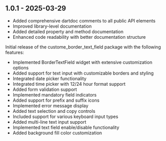 ## 1.0.1 - 2025-03-29

* Added comprehensive dartdoc comments to all public API elements
* Improved library-level documentation
* Added detailed property and method documentation
* Enhanced code readability with better documentation structure

Initial release of the custome_border_text_field package with the following features:

* Implemented BorderTextField widget with extensive customization options
* Added support for text input with customizable borders and styling
* Integrated date picker functionality
* Integrated time picker with 12/24 hour format support
* Added form validation support
* Implemented mandatory field indicators
* Added support for prefix and suffix icons
* Implemented error message display
* Added text selection and copy controls
* Included support for various keyboard input types
* Added multi-line text input support
* Implemented text field enable/disable functionality
* Added background fill color customization
